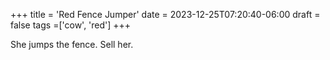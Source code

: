 +++
title = 'Red Fence Jumper'
date = 2023-12-25T07:20:40-06:00
draft = false
tags =['cow', 'red']
+++

She jumps the fence.  Sell her.

<!--
![Alt text](/uploads/2023/RedFenceJumper.jpg "Fence Jumper")
-->